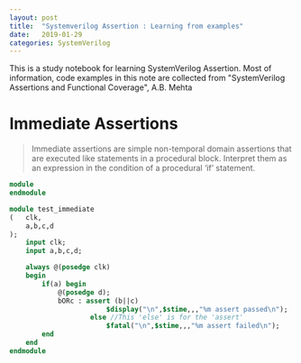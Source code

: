 ```yaml
---
layout: post
title:  "Systemverilog Assertion : Learning from examples"
date:   2019-01-29
categories: SystemVerilog
---
```


This is a study notebook for learning SystemVerilog Assertion. Most of information, code examples in this note are collected from "SystemVerilog Assertions and Functional Coverage", A.B. Mehta

# Immediate Assertions

> Immediate assertions are simple non-temporal domain assertions that are executed like statements in a procedural block. Interpret them as an expression in the condition of a procedural ‘if’ statement.


```sv
module
endmodule
```

```SystemVerilog
module test_immediate
(	clk,
	a,b,c,d
);
	input clk;
	input a,b,c,d;

	always @(posedge clk)
	begin
		if(a) begin
			@(posedge d);
			bORc : assert (b||c) 
						$display("\n",$stime,,,"%m assert passed\n");
					else //This 'else' is for the 'assert'
						$fatal("\n",$stime,,,"%m assert failed\n");
		end
	end
endmodule
```
 